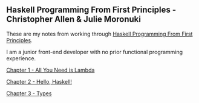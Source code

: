 ## Haskell Programming From First Principles - Christopher Allen & Julie Moronuki

These are my notes from working through [Haskell Programming From First Principles](http://haskellbook.com/).

I am a junior front-end developer with no prior functional programming experience.

[Chapter 1 - All You Need is Lambda](https://github.com/GemmaStiles/Haskell/blob/master/Chapter_1.md)

[Chapter 2 - Hello, Haskell!](https://github.com/GemmaStiles/Haskell/blob/master/Chapter_2.md)

[Chapter 3 - Types](https://github.com/GemmaStiles/Haskell/blob/master/Chapter_3.md)
